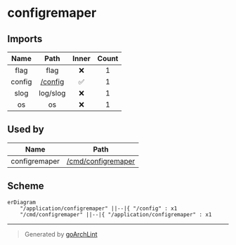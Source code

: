 # configremaper

## Imports

|  Name  |          Path           | Inner | Count |
|:------:|:-----------------------:|:-----:|:-----:|
|  flag  |          flag           |  ❌   |   1   |
| config | [/config](../config.md) |  ✅   |   1   |
|  slog  |        log/slog         |  ❌   |   1   |
|   os   |           os            |  ❌   |   1   |

## Used by

|     Name      |                     Path                      |
|:-------------:|:---------------------------------------------:|
| configremaper | [/cmd/configremaper](../cmd/configremaper.md) |

## Scheme

```mermaid
erDiagram
    "/application/configremaper" ||--|{ "/config" : x1
    "/cmd/configremaper" ||--|{ "/application/configremaper" : x1
```

---

> Generated by [goArchLint](https://github.com/gbh007/goarchlint)
